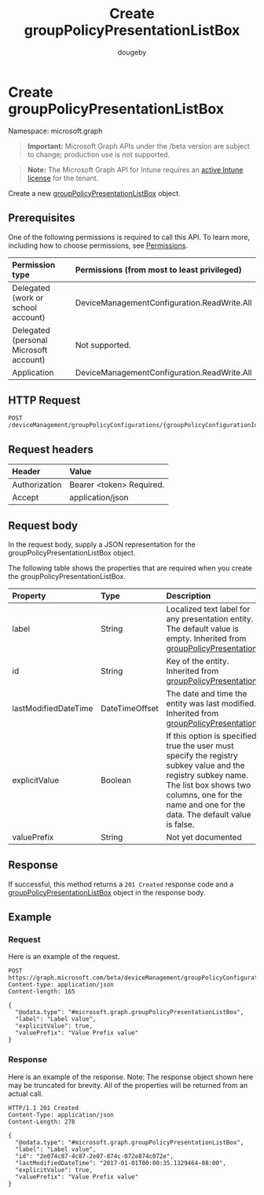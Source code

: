 ﻿---
title: "Create groupPolicyPresentationListBox"
description: "Create a new groupPolicyPresentationListBox object."
author: "dougeby"
localization_priority: Normal
ms.prod: "intune"
doc_type: apiPageType
---

# Create groupPolicyPresentationListBox

Namespace: microsoft.graph

> **Important:** Microsoft Graph APIs under the /beta version are subject to change; production use is not supported.

> **Note:** The Microsoft Graph API for Intune requires an [active Intune license](https://go.microsoft.com/fwlink/?linkid=839381) for the tenant.

Create a new [groupPolicyPresentationListBox](../resources/intune-grouppolicy-grouppolicypresentationlistbox.md) object.

## Prerequisites

One of the following permissions is required to call this API. To learn more, including how to choose permissions, see [Permissions](/graph/permissions-reference).

| Permission type                        | Permissions (from most to least privileged) |
| :------------------------------------- | :------------------------------------------ |
| Delegated (work or school account)     | DeviceManagementConfiguration.ReadWrite.All |
| Delegated (personal Microsoft account) | Not supported.                              |
| Application                            | DeviceManagementConfiguration.ReadWrite.All |

## HTTP Request

<!-- {
  "blockType": "ignored"
}
-->

```http
POST /deviceManagement/groupPolicyConfigurations/{groupPolicyConfigurationId}/definitionValues/{groupPolicyDefinitionValueId}/presentationValues/{groupPolicyPresentationValueId}/presentation/definition/presentations
```

## Request headers

| Header        | Value                          |
| :------------ | :----------------------------- |
| Authorization | Bearer &lt;token&gt; Required. |
| Accept        | application/json               |

## Request body

In the request body, supply a JSON representation for the groupPolicyPresentationListBox object.

The following table shows the properties that are required when you create the groupPolicyPresentationListBox.

| Property             | Type           | Description                                                                                                                                                                                                       |
| :------------------- | :------------- | :---------------------------------------------------------------------------------------------------------------------------------------------------------------------------------------------------------------- |
| label                | String         | Localized text label for any presentation entity. The default value is empty. Inherited from [groupPolicyPresentation](../resources/intune-grouppolicy-grouppolicypresentation.md)                                |
| id                   | String         | Key of the entity. Inherited from [groupPolicyPresentation](../resources/intune-grouppolicy-grouppolicypresentation.md)                                                                                           |
| lastModifiedDateTime | DateTimeOffset | The date and time the entity was last modified. Inherited from [groupPolicyPresentation](../resources/intune-grouppolicy-grouppolicypresentation.md)                                                              |
| explicitValue        | Boolean        | If this option is specified true the user must specify the registry subkey value and the registry subkey name. The list box shows two columns, one for the name and one for the data. The default value is false. |
| valuePrefix          | String         | Not yet documented                                                                                                                                                                                                |

## Response

If successful, this method returns a `201 Created` response code and a [groupPolicyPresentationListBox](../resources/intune-grouppolicy-grouppolicypresentationlistbox.md) object in the response body.

## Example

### Request

Here is an example of the request.

```http
POST https://graph.microsoft.com/beta/deviceManagement/groupPolicyConfigurations/{groupPolicyConfigurationId}/definitionValues/{groupPolicyDefinitionValueId}/presentationValues/{groupPolicyPresentationValueId}/presentation/definition/presentations
Content-type: application/json
Content-length: 165

{
  "@odata.type": "#microsoft.graph.groupPolicyPresentationListBox",
  "label": "Label value",
  "explicitValue": true,
  "valuePrefix": "Value Prefix value"
}
```

### Response

Here is an example of the response. Note: The response object shown here may be truncated for brevity. All of the properties will be returned from an actual call.

```http
HTTP/1.1 201 Created
Content-Type: application/json
Content-Length: 278

{
  "@odata.type": "#microsoft.graph.groupPolicyPresentationListBox",
  "label": "Label value",
  "id": "2e074c87-4c87-2e07-874c-072e874c072e",
  "lastModifiedDateTime": "2017-01-01T00:00:35.1329464-08:00",
  "explicitValue": true,
  "valuePrefix": "Value Prefix value"
}
```
